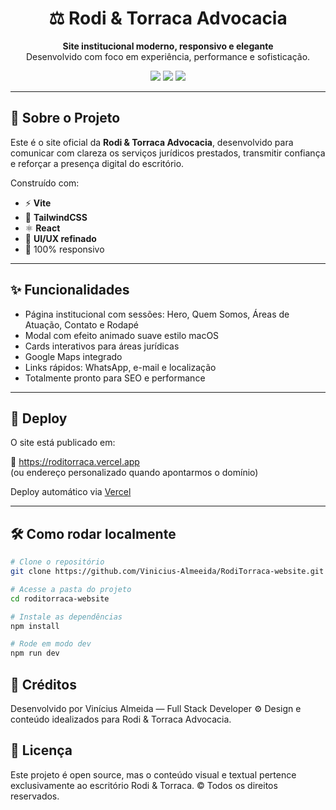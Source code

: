 <h1 align="center">
  ⚖️ Rodi & Torraca Advocacia
</h1>

<p align="center">
  <b>Site institucional moderno, responsivo e elegante</b><br>
  Desenvolvido com foco em experiência, performance e sofisticação.
</p>

<p align="center">
  <img src="https://img.shields.io/badge/status-online-brightgreen?style=flat-square" />
  <img src="https://img.shields.io/badge/build-passing-blue?style=flat-square" />
  <img src="https://img.shields.io/badge/deploy-Vercel-black?style=flat-square&logo=vercel" />
</p>

---

## 🧠 Sobre o Projeto

Este é o site oficial da <strong>Rodi & Torraca Advocacia</strong>, desenvolvido para comunicar com clareza os serviços jurídicos prestados, transmitir confiança e reforçar a presença digital do escritório.

Construído com:
- ⚡️ **Vite**
- 🎨 **TailwindCSS**
- ⚛️ **React**
- 🧠 **UI/UX refinado**
- 📲 100% responsivo

---

## ✨ Funcionalidades

- Página institucional com sessões: Hero, Quem Somos, Áreas de Atuação, Contato e Rodapé
- Modal com efeito animado suave estilo macOS
- Cards interativos para áreas jurídicas
- Google Maps integrado
- Links rápidos: WhatsApp, e-mail e localização
- Totalmente pronto para SEO e performance

---

## 🚀 Deploy

O site está publicado em:

🔗 https://roditorraca.vercel.app  
(ou endereço personalizado quando apontarmos o domínio)

Deploy automático via [Vercel](https://vercel.com)

---

## 🛠️ Como rodar localmente

```bash
# Clone o repositório
git clone https://github.com/Vinicius-Almeeida/RodiTorraca-website.git

# Acesse a pasta do projeto
cd roditorraca-website

# Instale as dependências
npm install

# Rode em modo dev
npm run dev

```

## 💼 Créditos
Desenvolvido por Vinícius Almeida — Full Stack Developer ⚙️
Design e conteúdo idealizados para Rodi & Torraca Advocacia.

## 📌 Licença
Este projeto é open source, mas o conteúdo visual e textual pertence exclusivamente ao escritório Rodi & Torraca. © Todos os direitos reservados.